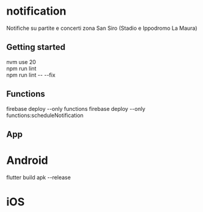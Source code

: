# notification

Notifiche su partite e concerti zona San Siro (Stadio e Ippodromo La Maura)

## Getting started
nvm use 20  
npm run lint  
npm run lint -- --fix  

## Functions
firebase deploy --only functions
firebase deploy --only functions:scheduleNotification

## App
# Android
flutter build apk --release
# iOS 

